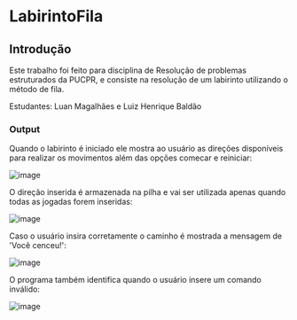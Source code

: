 # LabirintoFila
 
## Introdução  

Este trabalho foi feito para disciplina de Resolução de problemas estruturados da PUCPR, e consiste na resolução de um labirinto utilizando o método de fila.

Estudantes: Luan Magalhães e Luiz Henrique Baldão

### Output

Quando o labirinto é iniciado ele mostra ao usuário as direções disponíveis para realizar os movimentos além das opções comecar e reiniciar:

![image](https://user-images.githubusercontent.com/80792096/170797273-3afd7270-9fb1-4df9-ba44-f8939eb85f97.png)

O direção inserida é armazenada na pilha e vai ser utilizada apenas quando todas as jogadas forem inseridas:

![image](https://user-images.githubusercontent.com/80792096/170797371-8cffb76b-a607-4bff-b589-f08749073f29.png)

Caso o usuário insira corretamente o caminho é mostrada a mensagem de 'Você cenceu!':

![image](https://user-images.githubusercontent.com/80792096/170797749-18d5e151-4ee9-43e0-a8bc-5f67ea384761.png)

O programa também identifica quando o usuário insere um comando inválido:

![image](https://user-images.githubusercontent.com/80792096/170797527-ff584764-4d56-4c23-900e-55ddd60f74a7.png)

